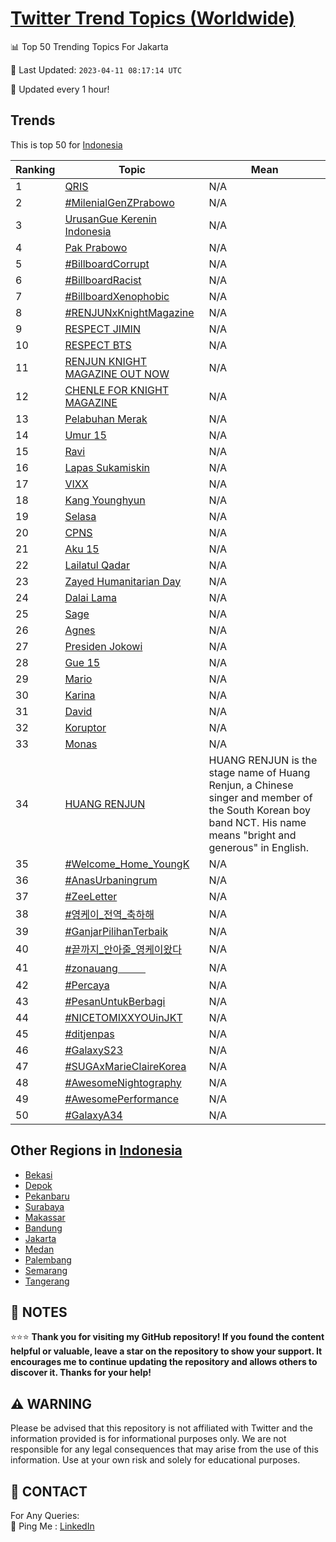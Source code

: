 [Twitter Trend Topics (Worldwide)](https://github.com/ErcinDedeoglu/Twitter-Trend-Topics)
==========


📊 Top 50 Trending Topics For Jakarta

📆 Last Updated: `2023-04-11 08:17:14 UTC`

🔧 Updated every 1 hour!


## Trends

This is top 50 for [Indonesia](</Indonesia>)

| Ranking | Topic | Mean |
| ------- | ------------ | ------------ |
| 1 | [QRIS](http://twitter.com/search?q=QRIS) | N/A |
| 2 | [#MilenialGenZPrabowo](http://twitter.com/search?q=%23MilenialGenZPrabowo) | N/A |
| 3 | [UrusanGue Kerenin Indonesia](http://twitter.com/search?q=UrusanGue+Kerenin+Indonesia) | N/A |
| 4 | [Pak Prabowo](http://twitter.com/search?q=Pak+Prabowo) | N/A |
| 5 | [#BillboardCorrupt](http://twitter.com/search?q=%23BillboardCorrupt) | N/A |
| 6 | [#BillboardRacist](http://twitter.com/search?q=%23BillboardRacist) | N/A |
| 7 | [#BillboardXenophobic](http://twitter.com/search?q=%23BillboardXenophobic) | N/A |
| 8 | [#RENJUNxKnightMagazine](http://twitter.com/search?q=%23RENJUNxKnightMagazine) | N/A |
| 9 | [RESPECT JIMIN](http://twitter.com/search?q=RESPECT+JIMIN) | N/A |
| 10 | [RESPECT BTS](http://twitter.com/search?q=RESPECT+BTS) | N/A |
| 11 | [RENJUN KNIGHT MAGAZINE OUT NOW](http://twitter.com/search?q=RENJUN+KNIGHT+MAGAZINE+OUT+NOW) | N/A |
| 12 | [CHENLE FOR KNIGHT MAGAZINE](http://twitter.com/search?q=CHENLE+FOR+KNIGHT+MAGAZINE) | N/A |
| 13 | [Pelabuhan Merak](http://twitter.com/search?q=Pelabuhan+Merak) | N/A |
| 14 | [Umur 15](http://twitter.com/search?q=Umur+15) | N/A |
| 15 | [Ravi](http://twitter.com/search?q=Ravi) | N/A |
| 16 | [Lapas Sukamiskin](http://twitter.com/search?q=Lapas+Sukamiskin) | N/A |
| 17 | [VIXX](http://twitter.com/search?q=VIXX) | N/A |
| 18 | [Kang Younghyun](http://twitter.com/search?q=Kang+Younghyun) | N/A |
| 19 | [Selasa](http://twitter.com/search?q=Selasa) | N/A |
| 20 | [CPNS](http://twitter.com/search?q=CPNS) | N/A |
| 21 | [Aku 15](http://twitter.com/search?q=Aku+15) | N/A |
| 22 | [Lailatul Qadar](http://twitter.com/search?q=Lailatul+Qadar) | N/A |
| 23 | [Zayed Humanitarian Day](http://twitter.com/search?q=Zayed+Humanitarian+Day) | N/A |
| 24 | [Dalai Lama](http://twitter.com/search?q=Dalai+Lama) | N/A |
| 25 | [Sage](http://twitter.com/search?q=Sage) | N/A |
| 26 | [Agnes](http://twitter.com/search?q=Agnes) | N/A |
| 27 | [Presiden Jokowi](http://twitter.com/search?q=Presiden+Jokowi) | N/A |
| 28 | [Gue 15](http://twitter.com/search?q=Gue+15) | N/A |
| 29 | [Mario](http://twitter.com/search?q=Mario) | N/A |
| 30 | [Karina](http://twitter.com/search?q=Karina) | N/A |
| 31 | [David](http://twitter.com/search?q=David) | N/A |
| 32 | [Koruptor](http://twitter.com/search?q=Koruptor) | N/A |
| 33 | [Monas](http://twitter.com/search?q=Monas) | N/A |
| 34 | [HUANG RENJUN](http://twitter.com/search?q=HUANG+RENJUN) | HUANG RENJUN is the stage name of Huang Renjun, a Chinese singer and member of the South Korean boy band NCT. His name means "bright and generous" in English. |
| 35 | [#Welcome_Home_YoungK](http://twitter.com/search?q=%23Welcome_Home_YoungK) | N/A |
| 36 | [#AnasUrbaningrum](http://twitter.com/search?q=%23AnasUrbaningrum) | N/A |
| 37 | [#ZeeLetter](http://twitter.com/search?q=%23ZeeLetter) | N/A |
| 38 | [#영케이_전역_축하해](http://twitter.com/search?q=%23%ec%98%81%ec%bc%80%ec%9d%b4_%ec%a0%84%ec%97%ad_%ec%b6%95%ed%95%98%ed%95%b4) | N/A |
| 39 | [#GanjarPilihanTerbaik](http://twitter.com/search?q=%23GanjarPilihanTerbaik) | N/A |
| 40 | [#끝까지_안아줄_영케이왔다](http://twitter.com/search?q=%23%eb%81%9d%ea%b9%8c%ec%a7%80_%ec%95%88%ec%95%84%ec%a4%84_%ec%98%81%ec%bc%80%ec%9d%b4%ec%99%94%eb%8b%a4) | N/A |
| 41 | [#zonauangᅠᅠᅠ](http://twitter.com/search?q=%23zonauang%e1%85%a0%e1%85%a0%e1%85%a0) | N/A |
| 42 | [#Percaya](http://twitter.com/search?q=%23Percaya) | N/A |
| 43 | [#PesanUntukBerbagi](http://twitter.com/search?q=%23PesanUntukBerbagi) | N/A |
| 44 | [#NICETOMIXXYOUinJKT](http://twitter.com/search?q=%23NICETOMIXXYOUinJKT) | N/A |
| 45 | [#ditjenpas](http://twitter.com/search?q=%23ditjenpas) | N/A |
| 46 | [#GalaxyS23](http://twitter.com/search?q=%23GalaxyS23) | N/A |
| 47 | [#SUGAxMarieClaireKorea](http://twitter.com/search?q=%23SUGAxMarieClaireKorea) | N/A |
| 48 | [#AwesomeNightography](http://twitter.com/search?q=%23AwesomeNightography) | N/A |
| 49 | [#AwesomePerformance](http://twitter.com/search?q=%23AwesomePerformance) | N/A |
| 50 | [#GalaxyA34](http://twitter.com/search?q=%23GalaxyA34) | N/A |



## Other Regions in [Indonesia](</Indonesia>)

* [Bekasi](</Indonesia/Bekasi.md>)
* [Depok](</Indonesia/Depok.md>)
* [Pekanbaru](</Indonesia/Pekanbaru.md>)
* [Surabaya](</Indonesia/Surabaya.md>)
* [Makassar](</Indonesia/Makassar.md>)
* [Bandung](</Indonesia/Bandung.md>)
* [Jakarta](</Indonesia/Jakarta.md>)
* [Medan](</Indonesia/Medan.md>)
* [Palembang](</Indonesia/Palembang.md>)
* [Semarang](</Indonesia/Semarang.md>)
* [Tangerang](</Indonesia/Tangerang.md>)



## 📝 NOTES

⭐⭐⭐ **Thank you for visiting my GitHub repository! If you found the content helpful or valuable, leave a star on the repository to show your support. It encourages me to continue updating the repository and allows others to discover it. Thanks for your help!**


## ⚠️ WARNING

Please be advised that this repository is not affiliated with Twitter and the information provided is for informational purposes only. We are not responsible for any legal consequences that may arise from the use of this information. Use at your own risk and solely for educational purposes.


## 📨 CONTACT

 For Any Queries:  
            🏓 Ping Me : [LinkedIn](https://www.linkedin.com/in/ercindedeoglu/)
